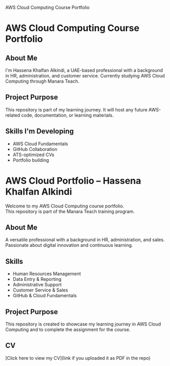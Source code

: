 AWS Cloud Computing Course Portfolio
# AWS Cloud Computing Course Portfolio

## About Me
I'm Hassena Khalfan Alkindi, a UAE-based professional with a background in HR, administration, and customer service. Currently studying AWS Cloud Computing through Manara Teach.

## Project Purpose
This repository is part of my learning journey. It will host any future AWS-related code, documentation, or learning materials.

## Skills I'm Developing
- AWS Cloud Fundamentals
- GitHub Collaboration
- ATS-optimized CVs
- Portfolio building
# AWS Cloud Portfolio – Hassena Khalfan Alkindi

Welcome to my AWS Cloud Computing course portfolio.  
This repository is part of the Manara Teach training program.  

## About Me
A versatile professional with a background in HR, administration, and sales. Passionate about digital innovation and continuous learning.

## Skills
- Human Resources Management  
- Data Entry & Reporting  
- Administrative Support  
- Customer Service & Sales  
- GitHub & Cloud Fundamentals  

## Project Purpose
This repository is created to showcase my learning journey in AWS Cloud Computing and to complete the assignment for the course.

## CV
[Click here to view my CV](link if you uploaded it as PDF in the repo)
